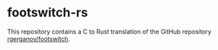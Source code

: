 # footswitch-rs

This repository contains a C to Rust translation of the GitHub repository [rgerganov/footswitch](https://github.com/rgerganov/footswitch).
